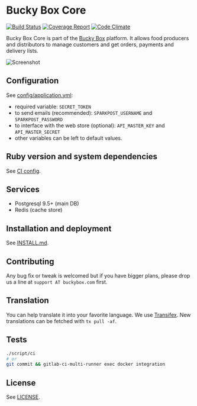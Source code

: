 # Bucky Box Core

[![Build Status](https://gitlab.com/buckybox/core/badges/master/build.svg)](https://gitlab.com/buckybox/core/commits/master)
[![Coverage Report](https://gitlab.com/buckybox/core/badges/master/coverage.svg)](https://gitlab.com/buckybox/core/commits/master)
[![Code Climate](https://codeclimate.com/github/buckybox/core/badges/gpa.svg)](https://codeclimate.com/github/buckybox/core)

Bucky Box Core is part of the [Bucky Box](http://www.buckybox.com/) platform.
It allows food producers and distributors to manage customers and get orders, payments and delivery lists.

![Screenshot](doc/screenshot.jpg)

## Configuration

See [config/application.yml](config/application.yml.example):

- required variable: `SECRET_TOKEN`
- to send emails (recommended): `SPARKPOST_USERNAME` and `SPARKPOST_PASSWORD`
- to interface with the web store (optional): `API_MASTER_KEY` and `API_MASTER_SECRET`
- other variables can be left to default values.

## Ruby version and system dependencies

See [CI config](.gitlab-ci.yml).

## Services

- Postgresql 9.5+ (main DB)
- Redis (cache store)

## Installation and deployment

See [INSTALL.md](INSTALL.md).

## Contributing

Any bug fix or tweak is welcomed but if you have bigger plans, please drop us a line at `support AT buckybox.com` first.

## Translation

You can help translate it into your favorite language.
We use [Transifex](https://www.transifex.com/projects/p/buckybox-core/).
New translations can be fetched with `tx pull -af`.

## Tests

```bash
./script/ci
# or
git commit && gitlab-ci-multi-runner exec docker integration
```

## License

See [LICENSE](LICENSE).
